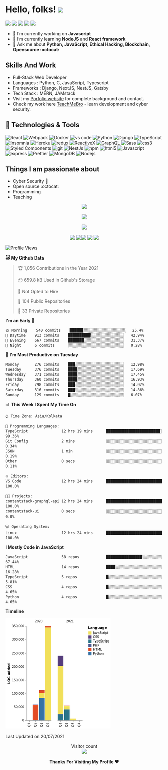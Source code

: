 # Hello, folks! <img src="https://raw.githubusercontent.com/MartinHeinz/MartinHeinz/master/wave.gif" width="30px">

[<img src="https://img.shields.io/badge/twitter-%231DA1F2.svg?&style=for-the-badge&logo=twitter&logoColor=white" />](https://mobile.twitter.com/ialtafshaikh)  [<img src="https://img.shields.io/badge/linkedin-%230077B5.svg?&style=for-the-badge&logo=linkedin&logoColor=white" />](https://www.linkedin.com/in/ialtafshaikh) [<img src = "https://img.shields.io/badge/instagram-%23E4405F.svg?&style=for-the-badge&logo=instagram&logoColor=white">](https://www.instagram.com/ialtafshaikh/)
<a href="https://medium.com/@ialtafshaikh"><img src="https://img.shields.io/badge/medium-%2312100E.svg?&style=for-the-badge&logo=medium&logoColor=white" height=28></a> <a href="https://dev.to/ialtafshaikh"><img src="https://img.shields.io/badge/DEV.TO-%230A0A0A.svg?&style=for-the-badge&logo=dev-dot-to&logoColor=white" height=28></a></p>

- 🔭 I’m currently working on **Javascript**
- 🌱 I’m currently learning **NodeJS** and **React framework**
- 💬 Ask me about **Python, JavaScript, Ethical Hacking, Blockchain, Opensource :octocat:**


## Skills And Work

- Full-Stack Web Developer
- Languages : Python, C, JavaScript, Typescript
- Frameworks : Django, NextJS, NestJS, Gatsby
- Tech Stack : MERN, JAMstack
- Visit my [Porfolio website](https://www.altafshaikh.ml/) for complete background and contact.
- Check my work here [TeachMeBro](https://www.teachmebro.com) - learn development and cyber security.

## 🔧 Technologies & Tools
<p>
  <img alt="React" src="https://img.shields.io/badge/-React-45b8d8?style=flat-square&logo=react&logoColor=white" />
  <img alt="Webpack" src="https://img.shields.io/badge/-Webpack-8DD6F9?style=flat-square&logo=webpack&logoColor=white" /> 
  <img alt="Docker" src="https://img.shields.io/badge/-Docker-46a2f1?style=flat-square&logo=docker&logoColor=white" />
  <img alt="vs code" src="https://img.shields.io/badge/-VS_Code-2088FF?style=flat-square&logo=visual-studio-code&logoColor=white" />
  <img alt="Python" src="https://img.shields.io/badge/-Python-1a73e8?style=flat-square&logo=python&logoColor=white" />
  <img alt="Django" src="https://img.shields.io/badge/-Django-1a73e8?style=flat-square&logo=django&logoColor=white" />
  <img alt="TypeScript" src="https://img.shields.io/badge/-TypeScript-007ACC?style=flat-square&logo=typescript&logoColor=white" />
  <img alt="Insomnia" src="https://img.shields.io/badge/-Insomnia-5849BE?style=flat-square&logo=insomnia&logoColor=white" />
  <img alt="Heroku" src="https://img.shields.io/badge/-Heroku-430098?style=flat-square&logo=heroku&logoColor=white" />
  <img alt="redux" src="https://img.shields.io/badge/-Redux-764ABC?style=flat-square&logo=redux&logoColor=white" />
  <img alt="ReactiveX" src="https://img.shields.io/badge/-RxJs-B7178C?style=flat-square&logo=reactivex&logoColor=white" />
  <img alt="GraphQL" src="https://img.shields.io/badge/-GraphQL-E10098?style=flat-square&logo=graphql&logoColor=white" />
  <img alt="Sass" src="https://img.shields.io/badge/-Sass-CC6699?style=flat-square&logo=sass&logoColor=white" />
  <img alt="css3" src="https://img.shields.io/badge/-CSS3-FB542B?style=flat-square&logo=css3&logoColor=white" />
  <img alt="Styled Components" src="https://img.shields.io/badge/-Styled_Components-db7092?style=flat-square&logo=styled-components&logoColor=white" />
  <img alt="git" src="https://img.shields.io/badge/-Git-F05032?style=flat-square&logo=git&logoColor=white" />
  <img alt="NestJs" src="https://img.shields.io/badge/-NestJs-ea2845?style=flat-square&logo=nestjs&logoColor=white" />
  <img alt="npm" src="https://img.shields.io/badge/-NPM-CB3837?style=flat-square&logo=npm&logoColor=white" />
  <img alt="html5" src="https://img.shields.io/badge/-HTML5-E34F26?style=flat-square&logo=html5&logoColor=white" />
  <img alt="Javascript" src="https://img.shields.io/badge/-Javascript-EC4A3F?style=flat-square&logo=javascript&logoColor=white" />
  <img alt="express" src="https://img.shields.io/badge/-Express-F9A03C?style=flat-square&logo=express&logoColor=white" />
  <img alt="Prettier" src="https://img.shields.io/badge/-Prettier-F7B93E?style=flat-square&logo=prettier&logoColor=white" />
  <img alt="MongoDB" src="https://img.shields.io/badge/-MongoDB-13aa52?style=flat-square&logo=mongodb&logoColor=white" />
  <img alt="Nodejs" src="https://img.shields.io/badge/-Nodejs-43853d?style=flat-square&logo=Node.js&logoColor=white" />
</p>


## Things I am passionate about

- Cyber Security :robot:
- Open source :octocat:
- Programming
- Teaching

<p align = "center">
  <img src = "https://github-readme-stats.vercel.app/api?username=altafshaikh&show_icons=true&theme=radical&line_height=27">
</p>

<p align = "center">
  <img src = "https://github-readme-stats.vercel.app/api/top-langs/?username=altafshaikh&layout=compact">
</p>

<div align="center">
   <img src="https://github-profile-trophy.vercel.app/?username=altafshaikh&theme=flat&no-frame=true&margin-w=30" />
</div>


<p align="center">
<img src="https://i.giphy.com/media/LMt9638dO8dftAjtco/200.webp" width="150"> <img src="https://i.giphy.com/media/KzJkzjggfGN5Py6nkT/200.webp" width="150"><img src="https://i.giphy.com/media/IdyAQJVN2kVPNUrojM/200.webp" width="150"> <img src="https://media.giphy.com/media/UWt0rhp21JgLwoeFQP/giphy.gif" width ="150"/> <img src="https://media.giphy.com/media/kH6CqYiquZawmU1HI6/giphy.gif" width ="150"/> 
</p>
<!--
**altafshaikh/altafshaikh** is a ✨ _special_ ✨ repository because its `README.md` (this file) appears on your GitHub profile.
-->

<!--START_SECTION:waka-->
![Profile Views](http://img.shields.io/badge/Profile%20Views-1-blue)

**🐱 My Github Data** 

> 🏆 1,056 Contributions in the Year 2021
 > 
> 📦 659.8 kB Used in Github's Storage 
 > 
> 🚫 Not Opted to Hire
 > 
> 📜 104 Public Repositories 
 > 
> 🔑 33 Private Repositories  
 > 
**I'm an Early 🐤** 

```text
🌞 Morning    540 commits    ██████░░░░░░░░░░░░░░░░░░░   25.4% 
🌆 Daytime    913 commits    ██████████░░░░░░░░░░░░░░░   42.94% 
🌃 Evening    667 commits    ███████░░░░░░░░░░░░░░░░░░   31.37% 
🌙 Night      6 commits      ░░░░░░░░░░░░░░░░░░░░░░░░░   0.28%

```
📅 **I'm Most Productive on Tuesday** 

```text
Monday       276 commits    ███░░░░░░░░░░░░░░░░░░░░░░   12.98% 
Tuesday      376 commits    ████░░░░░░░░░░░░░░░░░░░░░   17.69% 
Wednesday    371 commits    ████░░░░░░░░░░░░░░░░░░░░░   17.45% 
Thursday     360 commits    ████░░░░░░░░░░░░░░░░░░░░░   16.93% 
Friday       298 commits    ███░░░░░░░░░░░░░░░░░░░░░░   14.02% 
Saturday     316 commits    ███░░░░░░░░░░░░░░░░░░░░░░   14.86% 
Sunday       129 commits    █░░░░░░░░░░░░░░░░░░░░░░░░   6.07%

```


📊 **This Week I Spent My Time On** 

```text
⌚︎ Time Zone: Asia/Kolkata

💬 Programming Languages: 
TypeScript               12 hrs 19 mins      ████████████████████████░   99.36% 
Git Config               2 mins              ░░░░░░░░░░░░░░░░░░░░░░░░░   0.34% 
JSON                     1 min               ░░░░░░░░░░░░░░░░░░░░░░░░░   0.19% 
Other                    0 secs              ░░░░░░░░░░░░░░░░░░░░░░░░░   0.11%

🔥 Editors: 
VS Code                  12 hrs 24 mins      █████████████████████████   100.0%

🐱‍💻 Projects: 
contentstack-graphql-api 12 hrs 24 mins      █████████████████████████   100.0% 
contentstack-ui          0 secs              ░░░░░░░░░░░░░░░░░░░░░░░░░   0.0%

💻 Operating System: 
Linux                    12 hrs 24 mins      █████████████████████████   100.0%

```

**I Mostly Code in JavaScript** 

```text
JavaScript               58 repos            ████████████████░░░░░░░░░   67.44% 
HTML                     14 repos            ████░░░░░░░░░░░░░░░░░░░░░   16.28% 
TypeScript               5 repos             █░░░░░░░░░░░░░░░░░░░░░░░░   5.81% 
CSS                      4 repos             █░░░░░░░░░░░░░░░░░░░░░░░░   4.65% 
Python                   4 repos             █░░░░░░░░░░░░░░░░░░░░░░░░   4.65%

```


**Timeline**

![Chart not found](https://raw.githubusercontent.com/altafshaikh/altafshaikh/master/charts/bar_graph.png) 


 Last Updated on 20/07/2021
<!--END_SECTION:waka-->

<p align="center"> 
  Visitor count<br>
  <img src="https://profile-counter.glitch.me/altafshaikh/count.svg" />
</p>

<p align="center">
  <b>Thanks For Visiting My Profile ❤️</b>
</p>

